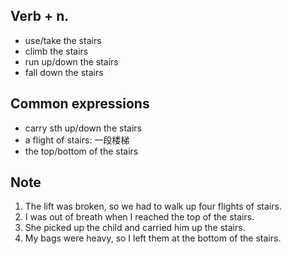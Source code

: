 ## Verb + n.

- use/take the stairs
- climb the stairs
- run up/down the stairs
- fall down the stairs

## Common expressions

- carry sth up/down the stairs
- a flight of stairs: 一段楼梯
- the top/bottom of the stairs

## Note

1. The lift was broken, so we had to walk up four flights of stairs.
2. I was out of breath when I reached the top of the stairs.
3. She picked up the child and carried him up the stairs.
4. My bags were heavy, so I left them at the bottom of the stairs.
